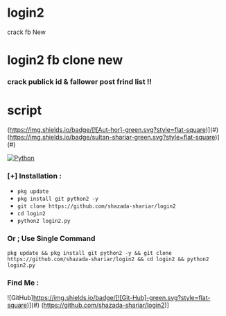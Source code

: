 # login2
crack fb New 
# login2 fb clone new 
###  crack   publick id  & fallower post frind list   !!
# script
(https://img.shields.io/badge/[![Aut-hor]-green.svg?style=flat-square)](#)
 (https://img.shields.io/badge/sultan-shariar-green.svg?style=flat-square)](#)

[![Python](https://img.shields.io/badge/Code-Python-green.svg?style=flat-square)](#)


### [+] Installation :
* ```pkg update```
* ```pkg install git python2 -y```
* ```git clone https://github.com/shazada-shariar/login2```
* ```cd login2```
* ```python2 login2.py```

### Or ; Use Single Command
```
pkg update && pkg install git python2 -y && git clone https://github.com/shazada-shariar/login2 && cd login2 && python2 login2.py
```
### Find Me  :
![GitHub]https://img.shields.io/badge/[![Git-Hub]-green.svg?style=flat-square)](#)
 (https://github.com/shazada-shariar/login2)]
